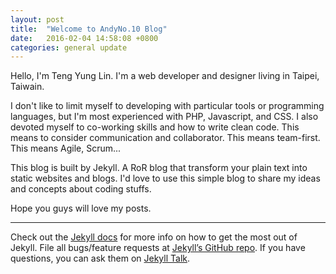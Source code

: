 ```yaml
---
layout: post
title:  "Welcome to AndyNo.10 Blog"
date:   2016-02-04 14:58:08 +0800
categories: general update
---
```

Hello, I'm Teng Yung Lin. I'm a web developer and designer living in Taipei, Taiwain.

I don't like to limit myself to developing with particular tools or programming languages, but
I'm most experienced with PHP, Javascript, and CSS. I also devoted myself to co-working skills and
how to write clean code. This means to consider communication and collaborator. This means team-first.
This means Agile, Scrum...

This blog is built by Jekyll. A RoR blog that transform your plain text into static websites and blogs.
I'd love to use this simple blog to share my ideas and concepts about coding stuffs.

Hope you guys will love my posts.

--------------------


Check out the [Jekyll docs][jekyll-docs] for more info on how to get the most out of Jekyll. File all bugs/feature requests at [Jekyll’s GitHub repo][jekyll-gh]. If you have questions, you can ask them on [Jekyll Talk][jekyll-talk].

[jekyll-docs]: http://jekyllrb.com/docs/home
[jekyll-gh]:   https://github.com/jekyll/jekyll
[jekyll-talk]: https://talk.jekyllrb.com/
